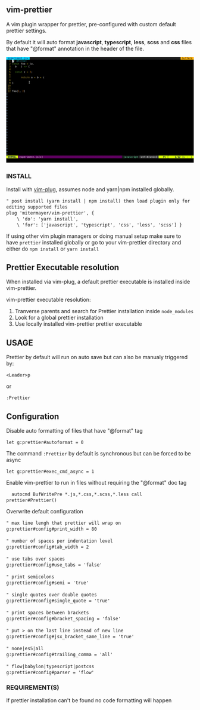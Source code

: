## vim-prettier

A vim plugin wrapper for prettier, pre-configured with custom default prettier settings.

By default it will auto format **javascript**, **typescript**, **less**, **scss** and **css** files that have "@format" annotation in the header of the file.

![vim-prettier](/media/vim-prettier.gif?raw=true "vim-prettier")

### INSTALL 

Install with [vim-plug](https://github.com/junegunn/vim-plug), assumes node and yarn|npm installed globally.

```
" post install (yarn install | npm install) then load plugin only for editing supported files
plug 'mitermayer/vim-prettier', { 
	\ 'do': 'yarn install', 
	\ 'for': ['javascript', 'typescript', 'css', 'less', 'scss'] } 
```

If using other vim plugin managers or doing manual setup make sure to have `prettier` installed globally or go to your vim-prettier directory and either do `npm install` or `yarn install`

## Prettier Executable resolution

When installed via vim-plug, a default prettier executable is installed inside vim-prettier.

vim-prettier executable resolution:

1. Tranverse parents and search for Prettier installation inside `node_modules`
2. Look for a global prettier installation
3. Use locally installed vim-prettier prettier executable

## USAGE

Prettier by default will run on auto save but can also be manualy triggered by:

```
<Leader>p
```
or

```
:Prettier
```

## Configuration

Disable auto formatting of files that have "@format" tag 

```
let g:prettier#autoformat = 0
```

The command `:Prettier` by default is synchronous but can be forced to be async

```
let g:prettier#exec_cmd_async = 1
```

Enable vim-prettier to run in files without requiring the "@format" doc tag 

```
  autocmd BufWritePre *.js,*.css,*.scss,*.less call prettier#Prettier()
```

Overwrite default configuration

```
" max line lengh that prettier will wrap on
g:prettier#config#print_width = 80

" number of spaces per indentation level
g:prettier#config#tab_width = 2

" use tabs over spaces
g:prettier#config#use_tabs = 'false'

" print semicolons
g:prettier#config#semi = 'true'

" single quotes over double quotes
g:prettier#config#single_quote = 'true' 

" print spaces between brackets
g:prettier#config#bracket_spacing = 'false' 

" put > on the last line instead of new line
g:prettier#config#jsx_bracket_same_line = 'true' 

" none|es5|all
g:prettier#config#trailing_comma = 'all'

" flow|babylon|typescript|postcss
g:prettier#config#parser = 'flow'

```
### REQUIREMENT(S) 

If prettier installation can't be found no code formatting will happen
